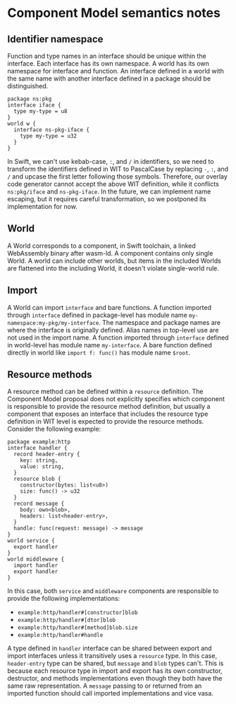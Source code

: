 # Component Model semantics notes

## Identifier namespace

Function and type names in an interface should be unique within the interface. Each interface has its own
namespace. A world has its own namespace for interface and function. An interface defined in a world with
the same name with another interface defined in a package should be distinguished.

```wit
package ns:pkg
interface iface {
  type my-type = u8
}
world w {
  interface ns-pkg-iface {
    type my-type = u32
  }
}
```
In Swift, we can't use kebab-case, `:`, and `/` in identifiers, so we need to transform the identifiers defined in WIT
to PascalCase by replacing `-`, `:`, and `/` and upcase the first letter following those symbols.
Therefore, our overlay code generator cannot accept the above WIT definition, while it conflicts `ns:pkg/iface`
and `ns-pkg-iface`. In the future, we can implement name escaping, but it requires careful transformation, so
we postponed its implementation for now.

## World

A World corresponds to a component, in Swift toolchain, a linked WebAssembly binary after wasm-ld.
A component contains only single World. A world can include other worlds, but items in the included Worlds
are flattened into the including World, it doesn't violate single-world rule.

## Import

A World can import `interface` and bare functions.
A function imported through `interface` defined in package-level has module name
`my-namespace:my-pkg/my-interface`. The namespace and package names are where the interface
is originally defined. Alias names in top-level use are not used in the import name.
A function imported through `interface` defined in world-level has module name `my-interface`.
A bare function defined directly in world like `import f: func()` has module name `$root`.

## Resource methods

A resource method can be defined within a `resource` definition. The Component Model proposal does not
explicitly specifies which component is responsible to provide the resource method definition, but usually a component
that exposes an interface that includes the resource type definition in WIT level is expected to provide the resource
methods. Consider the following example:
```
package example:http
interface handler {
  record header-entry {
    key: string,
    value: string,
  }
  resource blob {
    constructor(bytes: list<u8>)
    size: func() -> u32
  }
  record message {
    body: own<blob>,
    headers: list<header-entry>,
  }
  handle: func(request: message) -> message
}
world service {
  export handler
}
world middleware {
  import handler
  export handler
}
```

In this case, both `service` and `middleware` components are responsible to provide the following implementations:

- `example:http/handler#[constructor]blob`
- `example:http/handler#[dtor]blob`
- `example:http/handler#[method]blob.size`
- `example:http/handler#handle`

A type defined in `handler` interface can be shared between export and import interfaces unless it transitively
uses a `resource` type. In this case, `header-entry` type can be shared, but `message` and `blob` types can't.
This is because each resource type in import and export has its own constructor, destructor, and methods implementations
even though they both have the same raw representation. A `message` passing to or returned from an imported function
should call imported implementations and vice vasa.